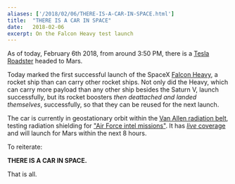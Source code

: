```yaml
---
aliases: ['/2018/02/06/THERE-IS-A-CAR-IN-SPACE.html']
title:	"THERE IS A CAR IN SPACE"
date:	2018-02-06
excerpt: On the Falcon Heavy test launch
---
```


As of today, February 6th 2018, from around 3:50 PM, there is a
[Tesla Roadster](https://en.wikipedia.org/wiki/Elon_Musk%27s_Tesla_Roadster)
headed to Mars.

Today marked the first successful launch of the SpaceX
[Falcon Heavy](https://en.wikipedia.org/wiki/Falcon_Heavy), a rocket ship than
can carry other rocket ships.
Not only did the Heavy, which can carry more payload
than any other ship besides the Saturn V, launch successfully,
but its rocket boosters *then deattached and landed themselves*, successfully,
so that they can be reused for the next launch.

The car is currently in geostationary orbit within the
[Van Allen radiation belt][radiation belt], testing radiation shielding
for ["Air Force intel missions"][arstechnica].
It has [*live* coverage](https://www.youtube.com/watch?v=aBr2kKAHN6M)
and will launch for Mars within the next 8 hours.

To reiterate:

**THERE IS A CAR IN SPACE.**

That is all.

[radiation belt]: https://en.wikipedia.org/wiki/Van_Allen_radiation_belt
[arstechnica]: https://arstechnica.com/science/2018/02/at-the-pad-elon-musk-sizes-up-the-falcon-heavys-chance-of-success/
